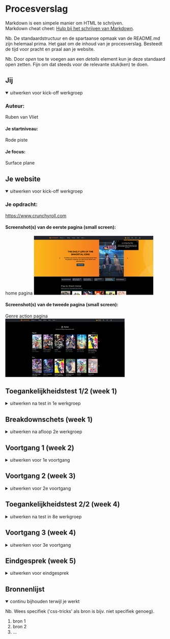 # Procesverslag
Markdown is een simpele manier om HTML te schrijven.  
Markdown cheat cheet: [Hulp bij het schrijven van Markdown](https://github.com/adam-p/markdown-here/wiki/Markdown-Cheatsheet).

Nb. De standaardstructuur en de spartaanse opmaak van de README.md zijn helemaal prima. Het gaat om de inhoud van je procesverslag. Besteedt de tijd voor pracht en praal aan je website.

Nb. Door *open* toe te voegen aan een *details* element kun je deze standaard open zetten. Fijn om dat steeds voor de relevante stuk(ken) te doen.





## Jij

<details open>
  <summary>uitwerken voor kick-off werkgroep</summary>

  ### Auteur:
 Ruben van Vliet

  #### Je startniveau:
  Rode piste

  #### Je focus:
  Surface plane
 
</details>





## Je website

<details open>
  <summary>uitwerken voor kick-off werkgroep</summary>

  ### Je opdracht:
  https://www.crunchyroll.com

  #### Screenshot(s) van de eerste pagina (small screen): 
home pagina 
  <img src="./readme-images/crunchyroll1.png" width="375px" alt="dit is de homepagina van crunchyroll">

  #### Screenshot(s) van de tweede pagina (small screen):
 Genre action pagina
  <img src="./readme-images/crunchyroll2.png" width="375px" alt="hier vind je allerlei animes van het genre ACTION">
 
</details>



## Toegankelijkheidstest 1/2 (week 1)

<details>
  <summary>uitwerken na test in 1e werkgroep</summary>

  ### Bevindingen
  Lijst met je bevindingen die in de test naar voren kwamen:

  #### Screenreader
  Hier korte omschrijving (met indien nodig afbeeldingen)
  
  Ik heb gemerkt dat tijdens het bezoeken van mijn website de screenreader alles op leest en telkens de naam van de website herhaalt als je de Nederlandse verteller aan hebt staan. Maar als je verder gaat op de pagina kom je erachter dat het the volgorde en opbouw vrij logisch is en dat het makkelijk te volgen is. Het is soms nog wel moeilijk om te achterhalen wat nou precies wel en niet een link is, doordat sommige afbeeldingen ook klikbaar zijn en dit niet duidelijk wordt vertelt door de screen reader. Ik heb ook getest met een Engelse verteller  alleen dan leest de engelse verteller wel alle dingen zoals het woord afbeelding vanuit de code wel in het engels uitgesproken, terwijl dit een Nederlands woord is.
  
  Hier een omschrijving van hoe het opgelost kan worden (met indien nodig afbeeldingen)
  
  Je zou eventueel code ook in het engels schrijven om verwarring te voorkomen.
 
  #### Muis en Toetsenbord 
  Hier korte omschrijving (met indien nodig afbeeldingen)
  Dit doen Crunchyroll erg goed, elke state wordt toegepast bij het doorlopen van de website met muis en toetsenbord. Verder is de volgorde van selecteren heel logisch en kan je makkelijk worden doorverwezen naar de gewensde pagina. 


  #### Motoriek (shocks, elastiekjes)
  Hier korte omschrijving (met indien nodig afbeeldingen)
  Ze hebben op de home pagina een caroussel die automatisch doorscrollt dit kan voor mensen vervelend zijn omdat zij kunnen mis klikken en dan vervolgens hun gewilde show missen en dan moeten wachten of terug klikken. 
  
  Een oplossing hiervoor zou zijn de caroussel stop kunnen zetten doormidddel van een pauze knop.

  #### Visueel (brillen, contrast, kleurenblind, dark/light). 
  Hier korte omschrijving (met indien nodig afbeeldingen)
  De website bied verschillende soorten functies aan voor mensen die kleuren blind zijn en is nogsteeds na volgbaar doordat het kleuren contrast op de websote heel nauwkeurig is gedaan. Je kan goed onderscheid maken tussen alle elementen en dit zal voor kleurenblinden geen belemmeringen veroorzaken.
  
   <img src="./readme-images/kleurenblind.png" width="375px" alt="Je ziet hier hoe crunchyroll eruit ziet met een kleurenblinden filter">
   <img src="./readme-images/contrastverlaging.png" width="375px" alt="Je ziet hier hoe crunchyroll eruit ziet met minder contrast filter">


</details>



## Breakdownschets (week 1)

<details>
  <summary>uitwerken na afloop 2e werkgroep</summary>

  ### de hele pagina: 
  <img src="readme-images/dummy-plaatje.jpg" width="375px" alt="breakdown van de hele pagina">

  ### dynamisch deel (bijv menu): 
  <img src="readme-images/dummy-plaatje.jpg" width="375px" alt="breakdown van een dynamisch deel">

  ### wellicht nog een dynamisch deel (bijv filter): 
  <img src="readme-images/dummy-plaatje.jpg" width="375px" alt="breakdown van nog een dynamisch deel">

</details>





## Voortgang 1 (week 2)

<details>
  <summary>uitwerken voor 1e voortgang</summary>

  ### Stand van zaken
  hier dit ging goed & dit was lastig (neem ook screenshots op van delen van je website en code)


  ### Agenda voor meeting
  samen met je groepje opstellen

  | student 1      | student 2          | student 3    | student 4        |
  | ---            | ---                | ---          | ---              |
  | dit bespreken  | en dit             | en ik dit    | en dan ik dat    |
  | en dat ook nog | dit als er tijd is | nog een punt | dit wil ik zeker |
  | ...            | ...                | ...          | ...              |


  ### Verslag van meeting
  hier na afloop snel de uitkomsten van de meeting vastleggen

  - punt 1
  - punt 2
  - nog een punt
  - ...

</details>





## Voortgang 2 (week 3)

<details>
  <summary>uitwerken voor 2e voortgang</summary>

  ### Stand van zaken
  hier dit ging goed & dit was lastig (neem ook screenshots op van delen van je website en code)


  ### Agenda voor meeting
  samen met je groepje opstellen

  | student 1      | student 2          | student 3    | student 4        |
  | ---            | ---                | ---          | ---              |
  | dit bespreken  | en dit             | en ik dit    | en dan ik dat    |
  | en dat ook nog | dit als er tijd is | nog een punt | dit wil ik zeker |
  | ...            | ...                | ...          | ...              |


  ### Verslag van meeting
  hier na afloop snel de uitkomsten van de meeting vastleggen

  - punt 1
  - punt 2
  - nog een punt
- ...

</details>





## Toegankelijkheidstest 2/2 (week 4)

<details>
  <summary>uitwerken na test in 8e werkgroep</summary>

  ### Bevindingen
  Lijst met je bevindingen die in de test naar voren kwamen (geef ook aan wat er verbeterd is):

  #### Screenreader
  Hier korte omschrijving (met indien nodig afbeeldingen)

  Hier een omschrijving van hoe het opgelost kan worden (met indien nodig afbeeldingen)


  #### Muis en Toetsenbord 
  Hier korte omschrijving (met indien nodig afbeeldingen)

  Hier een omschrijving van hoe het opgelost kan worden (met indien nodig afbeeldingen)


  #### Motoriek (shocks, elastiekjes)
  Hier korte omschrijving (met indien nodig afbeeldingen)

  Hier een omschrijving van hoe het opgelost kan worden (met indien nodig afbeeldingen)


  #### Visueel (brillen, contrast, kleurenblind, dark/light). 
  Hier korte omschrijving (met indien nodig afbeeldingen)

  Hier een omschrijving van hoe het opgelost kan worden (met indien nodig afbeeldingen)

</details>





## Voortgang 3 (week 4)

<details>
  <summary>uitwerken voor 3e voortgang</summary>

  ### Stand van zaken
  hier dit ging goed & dit was lastig (neem ook screenshots op van delen van je website en code)


  ### Agenda voor meeting
  samen met je groepje opstellen

  | student 1      | student 2          | student 3    | student 4        |
  | ---            | ---                | ---          | ---              |
  | dit bespreken  | en dit             | en ik dit    | en dan ik dat    |
  | en dat ook nog | dit als er tijd is | nog een punt | dit wil ik zeker |
  | ...            | ...                | ...          | ...              |


  ### Verslag van meeting
  hier na afloop snel de uitkomsten van de meeting vastleggen

  - punt 1
  - punt 2
  - nog een punt
  - ...

</details>





## Eindgesprek (week 5)

<details>
  <summary>uitwerken voor eindgesprek</summary>

  ### Je uitkomst - karakteristiek screenshots:
  <img src="readme-images/dummy-plaatje.jpg" width="375px" alt="uitomst opdracht 1">


  ### Dit ging goed/Heb ik geleerd: 
  Korte omschrijving met plaatjes

  <img src="readme-images/dummy-plaatje.jpg" width="375px" alt="top">


  ### Dit was lastig/Is niet gelukt:
  Korte omschrijving met plaatjes

  <img src="readme-images/dummy-plaatje.jpg" width="375px" alt="bummer">
</details>





## Bronnenlijst

<details open>
  <summary>continu bijhouden terwijl je werkt</summary>

  Nb. Wees specifiek ('css-tricks' als bron is bijv. niet specifiek genoeg).

  1. bron 1
  2. bron 2
  3. ...

</details>
